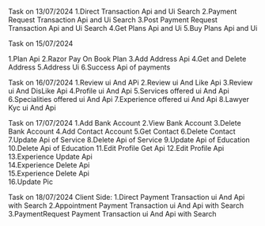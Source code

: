 
Task on 13/07/2024
1.Direct Transaction Api and Ui Search
2.Payment Request Transaction Api and Ui Search
3.Post Payment Request Transaction Api and Ui Search
4.Get Plans Api and Ui 
5.Buy Plans Api and Ui 

Task on 15/07/2024

1.Plan Api
2.Razor Pay On Book Plan
3.Add Address Api
4.Get and Delete Address
5.Address Ui
6.Success Api of payments

Task on 16/07/2024
1.Review ui And APi
2.Review ui And Like Api
3.Review ui And DisLike Api
4.Profile ui And  Api
5.Services offered ui And  Api
6.Specialities offered ui And  Api
7.Experience offered ui And  Api
8.Lawyer Kyc ui And  Api

Task on 17/07/2024
1.Add Bank Account
2.View Bank Account
3.Delete Bank Account
4.Add Contact Account
5.Get Contact 
6.Delete Contact 
7.Update Api of Service
8.Delete Api of Service
9.Update Api of Education
10.Delete Api of Education
11.Edit Profile Get Api
12.Edit Profile  Api
13.Experience Update Api  
14.Experience Delete Api  
15.Experience Delete Api  
16.Update Pic 

Task on 18/07/2024 
Client Side:
1.Direct Payment Transaction ui And Api with Search
2.Appointment Payment Transaction ui And Api with Search
3.PaymentRequest Payment Transaction ui And Api with Search